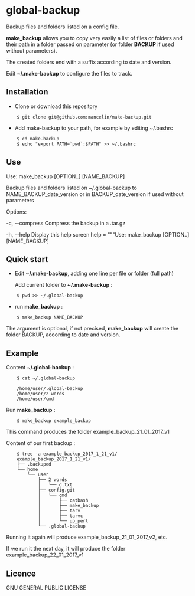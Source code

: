 # global-backup
Backup files and folders listed on a config file.


**make_backup** allows you to copy very easily a list of files or folders and their path in a folder passed on parameter (or folder **BACKUP** if used without parameters).

The created folders end with a suffix according to date and version.

Edit **~/.make-backup** to configure the files to track.

## Installation

* Clone or download this repository
```
    $ git clone git@github.com:mancelin/make-backup.git
```
* Add make-backup to your path, for example by editing ~/.bashrc
```
    $ cd make-backup
    $ echo "export PATH=`pwd`:$PATH" >> ~/.bashrc
```

## Use

Use: make_backup \[OPTION..] [NAME_BACKUP]

Backup files and folders listed on ~/.global-backup to NAME_BACKUP_date_version or in BACKUP_date_version if used without parameters

Options:

  -c, --compress        Compress the backup in a .tar.gz

  -h, --help            Display this help screen  help = """Use: make_backup \[OPTION..] [NAME_BACKUP]

## Quick start

* Edit **~/.make-backup**, adding one line per file or folder (full path)

  Add current folder to **~/.make-backup** :
```
    $ pwd >> ~/.global-backup
```

* run **make_backup** :
```
    $ make_backup NAME_BACKUP
```
The argument is optional, if not precised, **make_backup** will create the folder BACKUP, acoording to date and version.

## Example

Content **~/.global-backup** :
```
    $ cat ~/.global-backup

    /home/user/.global-backup
    /home/user/2 words
    /home/user/cmd
```

Run **make_backup** :
```
    $ make_backup example_backup
```

This command produces the folder example_backup_21_01_2017_v1

Content of our first backup :

```
    $ tree -a example_backup_2017_1_21_v1/
    example_backup_2017_1_21_v1/
    ├── .backuped
    └── home
        └── user
            ├── 2 words
            │   └── d.txt
            ├── config.git
            │   └── cmd
            │       ├── catbash
            │       ├── make_backup
            │       ├── tarv
            │       ├── tarvc
            │       └── up_perl
            └── .global-backup
```

Running it again will produce example_backup_21_01_2017_v2, etc.

If we run it the next day, it will produce the folder example_backup_22_01_2017_v1

## Licence
GNU GENERAL PUBLIC LICENSE
